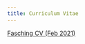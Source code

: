 ```yaml
---
title: Curriculum Vitae
---
```


[Fasching CV (Feb 2021)](https://www.dropbox.com/s/jsmywg0a2veq408/Fasching_CV.pdf?dl=1)
